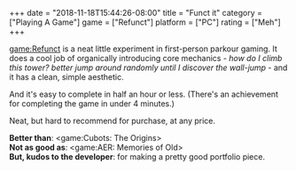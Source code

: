 +++
date = "2018-11-18T15:44:26-08:00"
title = "Funct it"
category = ["Playing A Game"]
game = ["Refunct"]
platform = ["PC"]
rating = ["Meh"]
+++

<game:Refunct> is a neat little experiment in first-person parkour gaming.  It does a cool job of organically introducing core mechanics - <i>how do I climb this tower? better jump around randomly until I discover the wall-jump</i> - and it has a clean, simple aesthetic.

And it's easy to complete in half an hour or less.  (There's an achievement for completing the game in under 4 minutes.)

Neat, but hard to recommend for purchase, at any price.

<b>Better than</b>: <game:Cubots: The Origins>  
<b>Not as good as</b>: <game:AER: Memories of Old>  
<b>But, kudos to the developer</b>: for making a pretty good portfolio piece.
